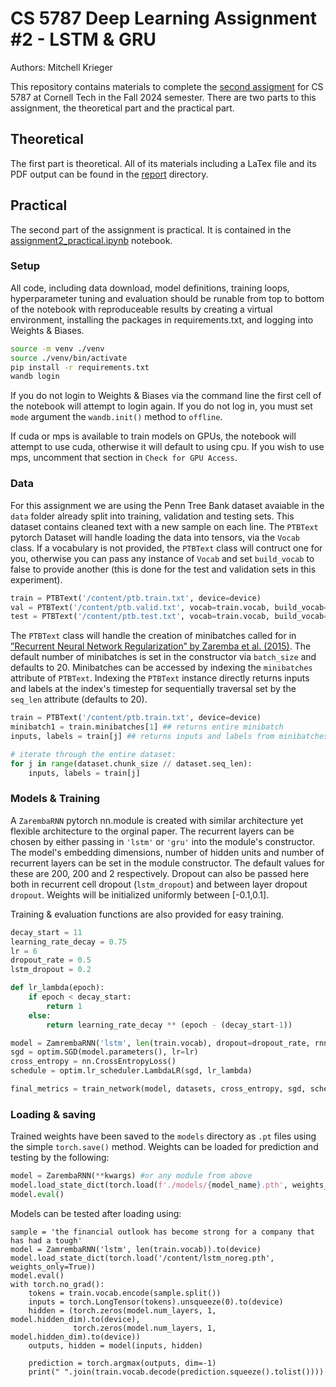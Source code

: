 # CS 5787 Deep Learning Assignment #2 - LSTM & GRU
Authors: Mitchell Krieger

This repository contains materials to complete the [second assigment](./CS%205787%20-%20EX%202.pdf) for CS 5787 at Cornell Tech in the Fall 2024 semester. There are two parts to this assignment, the theoretical part and the practical part. 

## Theoretical

The first part is theoretical. All of its materials including a LaTex file and its PDF output can be found in the [report](./report/) directory.

## Practical

The second part of the assignment is practical. It is contained in the [assignment2_practical.ipynb](./assignment2_practical.ipynb) notebook. 

### Setup
All code, including data download, model definitions, training loops, hyperparameter tuning and evaluation should be runable from top to bottom of the notebook with reproduceable results by creating a virtual environment, installing the packages in requirements.txt, and logging into Weights & Biases.

```bash
source -m venv ./venv
source ./venv/bin/activate
pip install -r requirements.txt
wandb login
```

If you do not login to Weights & Biases via the command line the first cell of the notebook will attempt to login again. If you do not log in, you must set `mode` argument the `wandb.init()` method to `offline`. 

If cuda or mps is available to train models on GPUs, the notebook will attempt to use cuda, otherwise it will default to using cpu. If you wish to use mps, uncomment that section in `Check for GPU Access`.

### Data

For this assignment we are using the Penn Tree Bank dataset avaiable in the `data` folder already split into training, validation and testing sets. This dataset contains cleaned text with a new sample on each line. The `PTBText` pytorch Dataset will handle loading the data into tensors, via the `Vocab` class. If a vocabulary is not provided, the `PTBText` class will contruct one for you, otherwise you can pass any instance of `Vocab` and set `build_vocab` to false to provide another (this is done for the test and validation sets in this experiment). 

```python
train = PTBText('/content/ptb.train.txt', device=device)
val = PTBText('/content/ptb.valid.txt', vocab=train.vocab, build_vocab=False, device=device)
test = PTBText('/content/ptb.test.txt', vocab=train.vocab, build_vocab=False, device=device)

```


The `PTBText` class will handle the creation of minibatches called for in [”Recurrent Neural Network Regularization” by Zaremba et al. (2015)](https://arxiv.org/pdf/1409.2329). The default number of minibatches is set in the constructor via `batch_size` and defaults to 20. Minibatches can be accessed by indexing the `minibatches` attribute of `PTBText`. Indexing the `PTBText` instance directly returns inputs and labels at the index's timestep for sequentially traversal set by the `seq_len` attribute (defaults to 20). 

```python
train = PTBText('/content/ptb.train.txt', device=device)
minibatch1 = train.minibatches[1] ## returns entire minibatch
inputs, labels = train[j] ## returns inputs and labels from minibatches at timestep j

# iterate through the entire dataset:
for j in range(dataset.chunk_size // dataset.seq_len):
    inputs, labels = train[j] 

```


### Models & Training

A `ZarembaRNN` pytorch nn.module is created with similar architecture yet flexible architecture to the orginal paper. The recurrent layers can be chosen by either passing in `'lstm'` or `'gru'` into the module's constructor. The model's embedding dimensions, number of hidden units and number of recurrent layers can be set in the module constructor. The default values for these are 200, 200 and 2 respectively. Dropout can also be passed here both in recurrent cell dropout (`lstm_dropout`) and between layer dropout `dropout`. Weights will be initialized uniformly between [-0.1,0.1].

Training & evaluation functions are also provided for easy training.

```python
decay_start = 11
learning_rate_decay = 0.75
lr = 6
dropout_rate = 0.5
lstm_dropout = 0.2

def lr_lambda(epoch):
    if epoch < decay_start:
        return 1
    else:
        return learning_rate_decay ** (epoch - (decay_start-1))

model = ZamrembaRNN('lstm', len(train.vocab), dropout=dropout_rate, rnn_dropout=lstm_dropout).to(device)
sgd = optim.SGD(model.parameters(), lr=lr)
cross_entropy = nn.CrossEntropyLoss()
schedule = optim.lr_scheduler.LambdaLR(sgd, lr_lambda)

final_metrics = train_network(model, datasets, cross_entropy, sgd, schedule, device, 25, 500)
```


### Loading & saving

Trained weights have been saved to the `models` directory as `.pt` files using the simple `torch.save()` method. Weights can be loaded for prediction and testing by the following:

```python
model = ZarembaRNN(**kwargs) #or any module from above
model.load_state_dict(torch.load(f'./models/{model_name}.pth', weights_only=True))
model.eval()
```

Models can be tested after loading using:
```
sample = 'the financial outlook has become strong for a company that has had a tough'
model = ZamrembaRNN('lstm', len(train.vocab)).to(device)
model.load_state_dict(torch.load('/content/lstm_noreg.pth', weights_only=True))
model.eval()
with torch.no_grad():
    tokens = train.vocab.encode(sample.split())
    inputs = torch.LongTensor(tokens).unsqueeze(0).to(device)
    hidden = (torch.zeros(model.num_layers, 1, model.hidden_dim).to(device), 
              torch.zeros(model.num_layers, 1, model.hidden_dim).to(device))
    outputs, hidden = model(inputs, hidden)

    prediction = torch.argmax(outputs, dim=-1)
    print(" ".join(train.vocab.decode(prediction.squeeze().tolist())))
```
